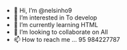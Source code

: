 - 👋 Hi, I’m @nelsinho9
- 👀 I’m interested in To develop
- 🌱 I’m currently learning HTML
- 💞️ I’m looking to collaborate on All
- 📫 How to reach me ... 95 984227787

<!---
nelsinho9/nelsinho9 is a ✨ special ✨ repository because its `README.md` (this file) appears on your GitHub profile.
You can click the Preview link to take a look at your changes.
--->
